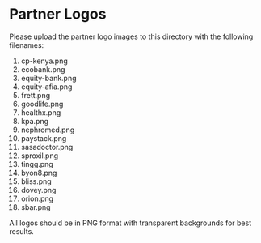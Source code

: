 # Partner Logos

Please upload the partner logo images to this directory with the following filenames:

1. cp-kenya.png
2. ecobank.png
3. equity-bank.png
4. equity-afia.png
5. frett.png
6. goodlife.png
7. healthx.png
8. kpa.png
9. nephromed.png
10. paystack.png
11. sasadoctor.png
12. sproxil.png
13. tingg.png
14. byon8.png
15. bliss.png
16. dovey.png
17. orion.png
18. sbar.png

All logos should be in PNG format with transparent backgrounds for best results.
